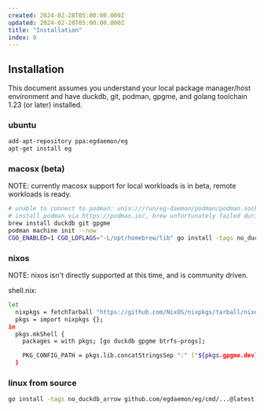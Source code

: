 ```yaml
---
created: 2024-02-28T05:00:00.000Z
updated: 2024-02-28T05:00:00.000Z
title: "Installation"
index: 0
---
```


## Installation

This document assumes you understand your local package manager/host environment and have duckdb, git, podman, gpgme, and golang toolchain 1.23 (or later) installed.

### ubuntu

```bash
add-apt-repository ppa:egdaemon/eg
apt-get install eg
```

### macosx (beta)

NOTE: currently macosx support for local workloads is in beta, remote workloads is ready.

```bash
# unable to connect to podman: unix:///run/eg-daemon/podman/podman.sock
# install podman via https://podman.io/, brew unfortunately failed during initial testing.
brew install duckdb git gpgme
podman machine init --now
CGO_ENABLED=1 CGO_LDFLAGS="-L/opt/homebrew/lib" go install -tags no_duckdb_arrow,duckdb_use_lib github.com/egdaemon/eg/cmd/...@latest
```

### nixos

NOTE: nixos isn't directly supported at this time, and is community driven.

shell.nix:

```bash
let
  nixpkgs = fetchTarball "https://github.com/NixOS/nixpkgs/tarball/nixos-24.11";
  pkgs = import nixpkgs {};
in
  pkgs.mkShell {
    packages = with pkgs; [go duckdb gpgme btrfs-progs];

    PKG_CONFIG_PATH = pkgs.lib.concatStringsSep ":" ["${pkgs.gpgme.dev}/lib/pkgconfig"];
  }
```

### linux from source

```bash
go install -tags no_duckdb_arrow github.com/egdaemon/eg/cmd/...@latest
```
